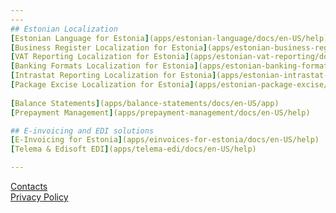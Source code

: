 ```yaml
---
---
## Estonian Localization
[Estonian Language for Estonia](apps/estonian-language/docs/en-US/help)  
[Business Register Localization for Estonia](apps/estonian-business-register/docs/en-US/help)  
[VAT Reporting Localization for Estonia](apps/estonian-vat-reporting/docs/en-US/help)  
[Banking Formats Localization for Estonia](apps/estonian-banking-formats/docs/en-US/help)  
[Intrastat Reporting Localization for Estonia](apps/estonian-intrastat-reporting/docs/en-US/help)  
[Package Excise Localization for Estonia](apps/estonian-package-excise/docs/en-US/help)  
  
[Balance Statements](apps/balance-statements/docs/en-US/app)  
[Prepayment Management](apps/prepayment-management/docs/en-US/help)  

## E-invoicing and EDI solutions
[E-Invoicing for Estonia](apps/einvoices-for-estonia/docs/en-US/help)  
[Telema & Edisoft EDI](apps/telema-edi/docs/en-US/help)

---
```


[Contacts](docs/en-us/contacts.md)  
[Privacy Policy](docs/en-us/privacy.md)


